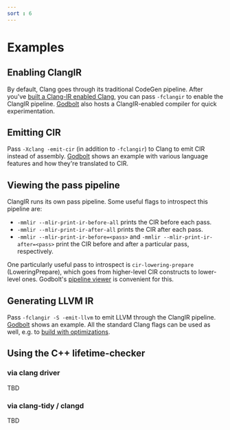 ```yaml
---
sort : 6
---
```


# Examples

## Enabling ClangIR

By default, Clang goes through its traditional CodeGen pipeline. After
you've [built a Clang-IR enabled Clang](build-install.html), you can
pass `-fclangir` to enable the ClangIR pipeline. [Godbolt](https://godbolt.org/z/9d8onnoT6)
also hosts a ClangIR-enabled compiler for quick experimentation.

## Emitting CIR

Pass `-Xclang -emit-cir` (in addition to `-fclangir`) to Clang to emit
CIR instead of assembly. [Godbolt](https://godbolt.org/z/hsEbzEGnY)
shows an example with various language features and how they're
translated to CIR.


## Viewing the pass pipeline

ClangIR runs its own pass pipeline. Some useful flags to introspect this
pipeline are:
* `-mmlir --mlir-print-ir-before-all` prints the CIR before each pass.
* `-mmlir --mlir-print-ir-after-all` prints the CIR after each pass.
* `-mmlir --mlir-print-ir-before=<pass>` and `-mmlir --mlir-print-ir-after=<pass>`
  print the CIR before and after a particular pass, respectively.

One particularly useful pass to introspect is `cir-lowering-prepare`
(LoweringPrepare), which goes from higher-level CIR constructs to
lower-level ones. Godbolt's [pipeline viewer](https://godbolt.org/z/1Ke8TKe7G)
is convenient for this.

## Generating LLVM IR

Pass `-fclangir -S -emit-llvm` to emit LLVM through the ClangIR
pipeline. [Godbolt](https://godbolt.org/z/KsGGWjEbq) shows an example.
All the standard Clang flags can be used as well, e.g. to
[build with optimizations](https://godbolt.org/z/4TvzrbnEn).

## Using the C++ lifetime-checker

### via clang driver
TBD

### via clang-tidy / clangd
TBD



